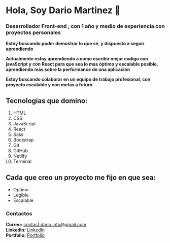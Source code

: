 # Hola, Soy Dario Martinez  👋
### Desarrollador Front-end , con 1 año y medio de experiencia con proyectos personales

**Estoy buscando poder demostrar lo que sé, y dispuesto a seguir aprendiendo**

**Actualmente estoy aprendiendo a como escribir mejor codigo con javaScript  y con React para que sea lo mas óptimo y escalable posible, aprendiendo más sobre la performance de una aplicación**

**Estoy buscando colaborar en un equipo de trabajo profesional, con proyecto escalable y con metas a futuro**

## Tecnologias que domino: 
1. HTML
2. CSS 
3. JavaScript
4. React 
5. Sass
6. Bootstrap
7. Git
8. GitHub
9. Netlify 
10. Terminal
 
## Cada que creo un proyecto me fijo en que sea:
* Optimo
* Legible
* Escalable

### Contactos
**Correo:** contact.dario.info@gmail.com    
**LinkedIn:** [LinkedIn](https://www.linkedin.com/in/dario-martinez-597486291/)  
**Portfolio:** [Portfolio](https://dariomvg.github.io/portfolio/)




